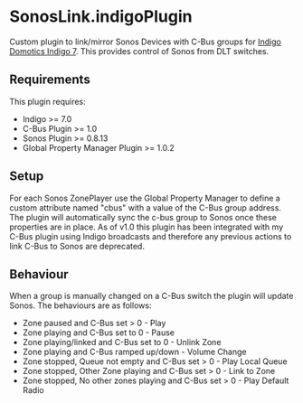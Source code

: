 SonosLink.indigoPlugin
======================

Custom plugin to link/mirror Sonos Devices with C-Bus groups for [Indigo Domotics Indigo 7](http://www.indigodomo.com).  This provides control of Sonos from DLT switches.

Requirements
------------

This plugin requires:

* Indigo >= 7.0
* C-Bus Plugin >= 1.0
* Sonos Plugin >= 0.8.13
* Global Property Manager Plugin >= 1.0.2

Setup
-----

For each Sonos ZonePlayer use the Global Property Manager to define a custom attribute named "cbus" with a value of the C-Bus group address.  The plugin will automatically sync the c-bus group to Sonos once these properties are in place.  As of v1.0 this plugin has been integrated with my C-Bus plugin using Indigo broadcasts and therefore any previous actions to link C-Bus to Sonos are deprecated.

Behaviour
---------

When a group is manually changed on a C-Bus switch the plugin will update Sonos.  The behaviours are as follows:
 
* Zone paused and C-Bus set > 0 - Play
* Zone playing and C-Bus set to 0 - Pause
* Zone playing/linked and C-Bus set to 0 - Unlink Zone
* Zone playing and C-Bus ramped up/down - Volume Change
* Zone stopped, Queue not empty and C-Bus set > 0 - Play Local Queue 
* Zone stopped, Other Zone playing and C-Bus set > 0 - Link to Zone
* Zone stopped, No other zones playing and C-Bus set > 0 - Play Default Radio
